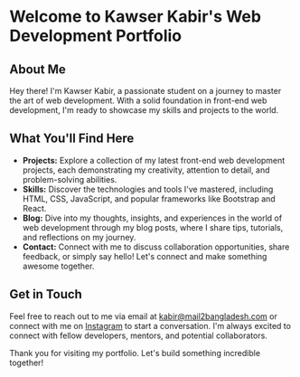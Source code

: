 # Welcome to Kawser Kabir's Web Development Portfolio

## About Me
Hey there! I'm Kawser Kabir, a passionate student on a journey to master the art of web development. With a solid foundation in front-end web development, I'm ready to showcase my skills and projects to the world.

## What You'll Find Here
- **Projects:** Explore a collection of my latest front-end web development projects, each demonstrating my creativity, attention to detail, and problem-solving abilities.
- **Skills:** Discover the technologies and tools I've mastered, including HTML, CSS, JavaScript, and popular frameworks like Bootstrap and React.
- **Blog:** Dive into my thoughts, insights, and experiences in the world of web development through my blog posts, where I share tips, tutorials, and reflections on my journey.
- **Contact:** Connect with me to discuss collaboration opportunities, share feedback, or simply say hello! Let's connect and make something awesome together.

## Get in Touch
Feel free to reach out to me via email at [kabir@mail2bangladesh.com](mailto:kabir@mail2bangladesh.com) or connect with me on [Instagram](https://instagram.com/kawser__kabir) to start a conversation. I'm always excited to connect with fellow developers, mentors, and potential collaborators.

Thank you for visiting my portfolio. Let's build something incredible together!
